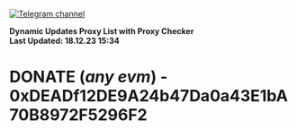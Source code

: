 [![Telegram channel](https://img.shields.io/endpoint?url=https://runkit.io/damiankrawczyk/telegram-badge/branches/master?url=https://t.me/n4z4v0d)](https://t.me/n4z4v0d) 

**Dynamic Updates Proxy List with Proxy Checker**  
**Last Updated: 18.12.23 15:34**

# DONATE (_any evm_) - 0xDEADf12DE9A24b47Da0a43E1bA70B8972F5296F2
